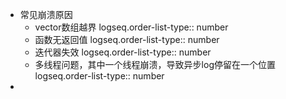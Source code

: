 - 常见崩溃原因
	- vector数组越界
	  logseq.order-list-type:: number
	- 函数无返回值
	  logseq.order-list-type:: number
	- 迭代器失效
	  logseq.order-list-type:: number
	- 多线程问题，其中一个线程崩溃，导致异步log停留在一个位置
	  logseq.order-list-type:: number
-